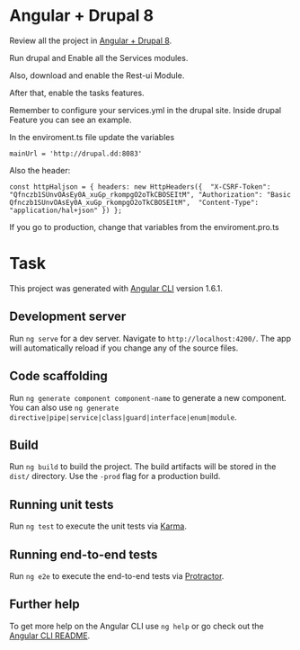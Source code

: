 # Angular + Drupal 8
Review all the project in [Angular + Drupal 8](https://josuevalrob.com/angular-drupal8). 

Run drupal and Enable all the Services modules.

Also, download and enable the Rest-ui Module.

After that, enable the tasks features.  

Remember to configure your services.yml in the drupal site. Inside drupal Feature you can see an example. 

In the enviroment.ts file update the variables

`mainUrl = 'http://drupal.dd:8083'`

Also the header: 

`const httpHaljson = {
  headers: new HttpHeaders({ 
  "X-CSRF-Token": "Qfnczb1SUnvOAsEy0A_xuGp_rkompgO2oTkCBOSEItM",
  "Authorization": "Basic Qfnczb1SUnvOAsEy0A_xuGp_rkompgO2oTkCBOSEItM", 
  "Content-Type": "application/hal+json"
  })
};`

If you go to production, change that variables from the enviroment.pro.ts

# Task

This project was generated with [Angular CLI](https://github.com/angular/angular-cli) version 1.6.1.

## Development server

Run `ng serve` for a dev server. Navigate to `http://localhost:4200/`. The app will automatically reload if you change any of the source files.


## Code scaffolding

Run `ng generate component component-name` to generate a new component. You can also use `ng generate directive|pipe|service|class|guard|interface|enum|module`.

## Build

Run `ng build` to build the project. The build artifacts will be stored in the `dist/` directory. Use the `-prod` flag for a production build.

## Running unit tests

Run `ng test` to execute the unit tests via [Karma](https://karma-runner.github.io).

## Running end-to-end tests

Run `ng e2e` to execute the end-to-end tests via [Protractor](http://www.protractortest.org/).

## Further help

To get more help on the Angular CLI use `ng help` or go check out the [Angular CLI README](https://github.com/angular/angular-cli/blob/master/README.md).
